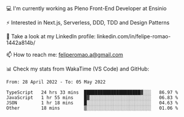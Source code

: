 💻 I'm currently working as Pleno Front-End Developer at Ensinio

⚡ Interested in Next.js, Serverless, DDD, TDD and Design Patterns

👥 Take a look at my LinkedIn profile: linkedin.com/in/felipe-romao-1442a814b/

📫 How to reach me: feliperomao.a@gmail.com

📊 Check my stats from WakaTime (VS Code) and GitHub:

<!--START_SECTION:waka-->

```text
From: 28 April 2022 - To: 05 May 2022

TypeScript   24 hrs 33 mins  █████████████████████▓░░░   86.97 %
JavaScript   1 hr 55 mins    █▓░░░░░░░░░░░░░░░░░░░░░░░   06.83 %
JSON         1 hr 18 mins    █░░░░░░░░░░░░░░░░░░░░░░░░   04.63 %
Other        18 mins         ▒░░░░░░░░░░░░░░░░░░░░░░░░   01.06 %
```

<!--END_SECTION:waka-->
